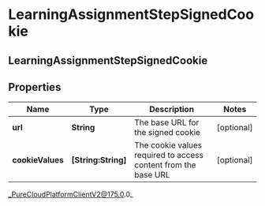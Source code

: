 # LearningAssignmentStepSignedCookie

## LearningAssignmentStepSignedCookie

## Properties

|Name | Type | Description | Notes|
|------------ | ------------- | ------------- | -------------|
| **url** | **String** | The base URL for the signed cookie | [optional] |
| **cookieValues** | **[String:String]** | The cookie values required to access content from the base URL | [optional] |



_PureCloudPlatformClientV2@175.0.0_
